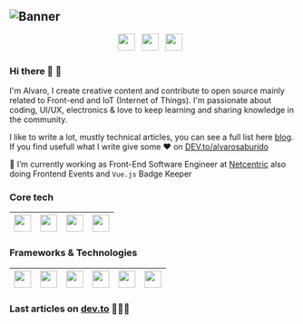 ![Banner](https://github.com/alvarosaburido/alvarosaburido/blob/master/icons/gh-banner.png)
---
<p align='center'>
<a href="https://dev.to/alvarosaburido"><img height="30" src="https://github.com/alvarosaburido/alvarosaburido/blob/master/icons/dev-rainbow.png"></a>&nbsp;&nbsp;
<a href="https://twitter/alvarosaburido1"><img height="30" src="https://github.com/alvarosaburido/alvarosaburido/blob/master/icons/twitter.png?raw=true"></a>&nbsp;&nbsp;
  <a href="https://codesandbox.io/u/alvarosaburido"><img height="30" src="https://github.com/alvarosaburido/alvarosaburido/blob/master/icons/codesandbox.png?raw=true"></a>&nbsp;&nbsp;
</p>
    
### Hi there 👋 🐧

I'm Alvaro, I create creative content and contribute to open source mainly related to Front-end and IoT (Internet of Things). I'm passionate about coding, UI/UX, electronics & love to keep learning and sharing knowledge in the community. 

I like to write a lot, mustly technical articles, you can see a full list here [blog](https://alvarosaburido.com/blog). If you find usefull what I write give some ♥  on [DEV.to/alvarosaburido](https://dev.to/alvarosaburido)

🔭 I’m currently working as Front-End Software Engineer at [Netcentric](https://github.com/Netcentric) also doing Frontend Events and `Vue.js` Badge Keeper


### Core tech

| <img height="30" src="https://github.com/alvarosaburido/alvarosaburido/blob/master/icons/html5.png?raw=true">  | <img height="30" src="https://github.com/alvarosaburido/alvarosaburido/blob/master/icons/css.png?raw=true">  | <img height="30" src="https://github.com/alvarosaburido/alvarosaburido/blob/master/icons/javascript.png?raw=true">  | <img height="30" src="https://github.com/alvarosaburido/alvarosaburido/blob/master/icons/typescript.png?raw=true">  | 
|---|---|---|---|

### Frameworks & Technologies

| <img height="30" src="https://github.com/alvarosaburido/alvarosaburido/blob/master/icons/vue.png?raw=true">  | <img height="30" src="https://github.com/alvarosaburido/alvarosaburido/blob/master/icons/nuxt.png?raw=true">  | <img height="30" src="https://github.com/alvarosaburido/alvarosaburido/blob/master/icons/angular.png?raw=true">  | <img height="30" src="https://github.com/alvarosaburido/alvarosaburido/blob/master/icons/ionic-flat.png?raw=true">  | <img height="30" src="https://github.com/alvarosaburido/alvarosaburido/blob/master/icons/graphql.png?raw=true">  | <img height="30" src="https://github.com/alvarosaburido/alvarosaburido/blob/master/icons/hasura.png?raw=true">  |
|---|---|---|---|---|---|


### Last articles on [dev.to](https://dev.to/alvarosaburido) 👨🏼‍💻

<!-- BLOG-POST-LIST:START -->
<!-- BLOG-POST-LIST:END -->

<!--
**alvarosaburido/alvarosaburido** is a ✨ _special_ ✨ repository because its `README.md` (this file) appears on your GitHub profile.

Here are some ideas to get you started:

- 🔭 I’m currently working on ...
- 🌱 I’m currently learning ...
- 👯 I’m looking to collaborate on ...
- 🤔 I’m looking for help with ...
- 💬 Ask me about ...
- 📫 How to reach me: ...
- 😄 Pronouns: ...
- ⚡ Fun fact: ...
-->

